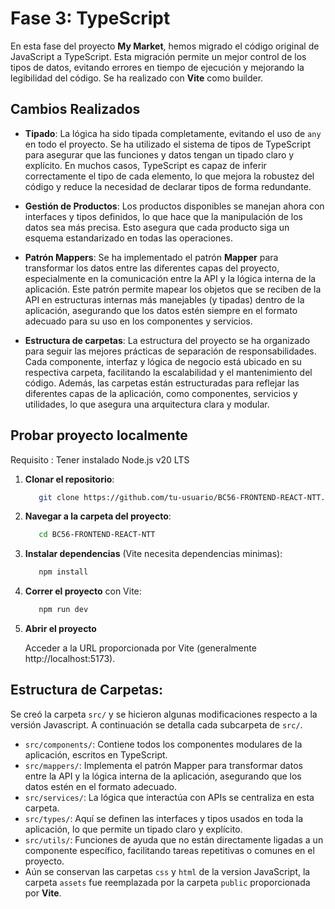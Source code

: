# Fase 3: TypeScript

En esta fase del proyecto **My Market**, hemos migrado el código original de JavaScript a TypeScript. Esta migración permite un mejor control de los tipos de datos, evitando errores en tiempo de ejecución y mejorando la legibilidad del código. Se ha realizado con **Vite** como builder.

## Cambios Realizados

- **Tipado**: La lógica ha sido tipada completamente, evitando el uso de `any` en todo el proyecto. Se ha utilizado el sistema de tipos de TypeScript para asegurar que las funciones y datos tengan un tipado claro y explícito. En muchos casos, TypeScript es capaz de inferir correctamente el tipo de cada elemento, lo que mejora la robustez del código y reduce la necesidad de declarar tipos de forma redundante.

- **Gestión de Productos**: Los productos disponibles se manejan ahora con interfaces y tipos definidos, lo que hace que la manipulación de los datos sea más precisa. Esto asegura que cada producto siga un esquema estandarizado en todas las operaciones.

- **Patrón Mappers**: Se ha implementado el patrón **Mapper** para transformar los datos entre las diferentes capas del proyecto, especialmente en la comunicación entre la API y la lógica interna de la aplicación. Este patrón permite mapear los objetos que se reciben de la API en estructuras internas más manejables (y tipadas) dentro de la aplicación, asegurando que los datos estén siempre en el formato adecuado para su uso en los componentes y servicios.

- **Estructura de carpetas**: La estructura del proyecto se ha organizado para seguir las mejores prácticas de separación de responsabilidades. Cada componente, interfaz y lógica de negocio está ubicado en su respectiva carpeta, facilitando la escalabilidad y el mantenimiento del código. Además, las carpetas están estructuradas para reflejar las diferentes capas de la aplicación, como componentes, servicios y utilidades, lo que asegura una arquitectura clara y modular.

## Probar proyecto localmente

Requisito : Tener instalado Node.js v20 LTS

1. **Clonar el repositorio**:

   ```bash
      git clone https://github.com/tu-usuario/BC56-FRONTEND-REACT-NTT.git
   ```

2. **Navegar a la carpeta del proyecto**:

   ```bash
      cd BC56-FRONTEND-REACT-NTT
   ```

3. **Instalar dependencias** (Vite necesita dependencias minimas):

   ```bash
      npm install
   ```

4. **Correr el proyecto** con Vite:

   ```bash
      npm run dev
   ```

5. **Abrir el proyecto**

   Acceder a la URL proporcionada por Vite (generalmente http://localhost:5173).

## Estructura de Carpetas:

Se creó la carpeta `src/` y se hicieron algunas modificaciones respecto a la versión Javascript.
A continuación se detalla cada subcarpeta de `src/`.

- `src/components/`: Contiene todos los componentes modulares de la aplicación, escritos en TypeScript.
- `src/mappers/`: Implementa el patrón Mapper para transformar datos entre la API y la lógica interna de la aplicación, asegurando que los datos estén en el formato adecuado.
- `src/services/`: La lógica que interactúa con APIs se centraliza en esta carpeta.
- `src/types/`: Aquí se definen las interfaces y tipos usados en toda la aplicación, lo que permite un tipado claro y explícito.
- `src/utils/`: Funciones de ayuda que no están directamente ligadas a un componente específico, facilitando tareas repetitivas o comunes en el proyecto.
- Aún se conservan las carpetas `css` y `html` de la version JavaScript, la carpeta `assets` fue reemplazada por la carpeta `public` proporcionada por **Vite**.


